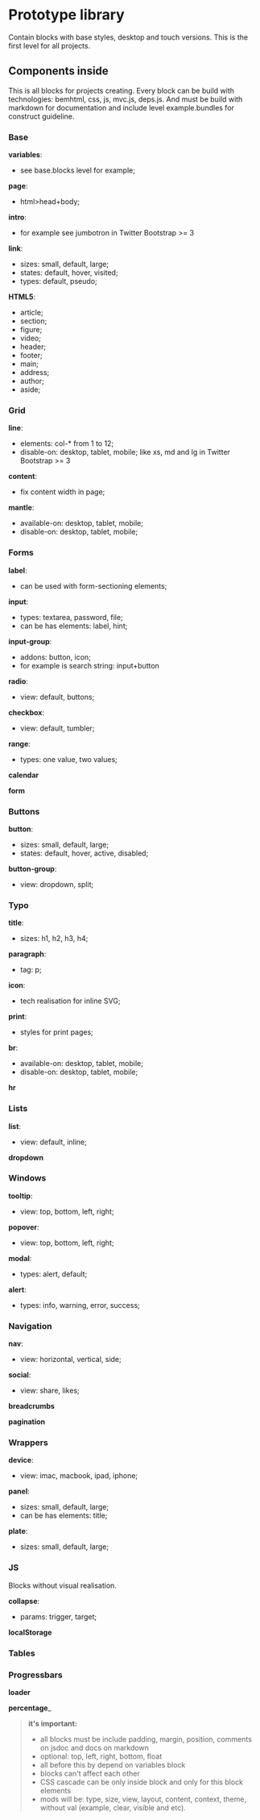 # Prototype library

Contain blocks with base styles, desktop and touch versions. This is the first level for all projects.

## Components inside

This is all blocks for projects creating. Every block can be build with technologies: bemhtml, css, js, mvc.js, deps.js.
And must be build with markdown for documentation and include level example.bundles for construct guideline.

### Base

__variables__:

- see base.blocks level for example;

__page__:

- html>head+body;

__intro__:

- for example see jumbotron in Twitter Bootstrap >= 3

__link__:

- sizes: small, default, large;
- states: default, hover, visited;
- types: default, pseudo;

__HTML5__:

- article;
- section;
- figure;
- video;
- header;
- footer;
- main;
- address;
- author;
- aside;


### Grid

__line__:

- elements: col-\* from 1 to 12;
- disable-on: desktop, tablet, mobile; like xs, md and lg in Twitter Bootstrap >= 3

__content__:

- fix content width in page;

__mantle__:

- available-on: desktop, tablet, mobile;
- disable-on: desktop, tablet, mobile;

### Forms

__label__:

- can be used with form-sectioning elements;

__input__:

- types: textarea, password, file;
- can be has elements: label, hint;

__input-group__:

- addons: button, icon;
- for example is search string: input+button

__radio__:

- view: default, buttons;

__checkbox__:

- view: default, tumbler;

__range__:

- types: one value, two values;

__calendar__

__form__

### Buttons

__button__:

- sizes: small, default, large;
- states: default, hover, active, disabled;

__button-group__:

- view: dropdown, split;

### Typo

__title__:

- sizes: h1, h2, h3, h4;

__paragraph__:

- tag: p;

__icon__:

- tech realisation for inline SVG;

__print__:

- styles for print pages;

__br__:

- available-on: desktop, tablet, mobile;
- disable-on: desktop, tablet, mobile;

__hr__


### Lists

__list__:

- view: default, inline;

__dropdown__

### Windows

__tooltip__:

- view: top, bottom, left, right;

__popover__:

- view: top, bottom, left, right;

__modal__:

- types: alert, default;

__alert__:

- types: info, warning, error, success;

### Navigation

__nav__:

- view: horizontal, vertical, side;

__social__:

- view: share, likes;

__breadcrumbs__

__pagination__

### Wrappers

__device__:

- view: imac, macbook, ipad, iphone;

__panel__:

- sizes: small, default, large;
- can be has elements: title;

__plate__:

- sizes: small, default, large;


### JS

Blocks without visual realisation.

__collapse__:

- params: trigger, target;

__localStorage__

### Tables

### Progressbars

__loader__

__percentage___


> **it's important:**
> - all blocks must be include padding, margin, position, comments on jsdoc and docs on markdown
> - optional: top, left, right, bottom, float
> - all before this by depend on variables block
> - blocks can't affect each other
> - CSS cascade can be only inside block and only for this block elements
> - mods will be: type, size, view, layout, content, context, theme, without val (example, clear, visible and etc).
